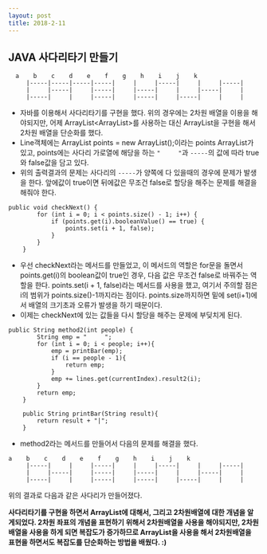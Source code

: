 ```yaml
---
layout: post
title: 2018-2-11
---
```


## JAVA 사다리타기 만들기

```
  a    b    c    d    e    f    g    h    i    j    k
     |-----|-----|-----|-----|     |     |-----|     |     |-----|
     |     |-----|     |-----|     |-----|     |     |-----|     |
     |-----|     |     |-----|     |-----|     |-----|     |     |
```

- 자바를 이용해서 사다리타기를 구현을 했다. 위의 경우에는 2차원 배열을 이용을 해야되지만, 어제 ArrayList<ArrayList<Boolean>>를 사용하는 대신 ArrayList<Line>을 구현을 해서 2차원 배열을 단순화를 했다.
- Line객체에는 ArrayList<Boolean> points = new ArrayList<Boolean>();이라는 points ArrayList가 있고, points에는 사다리 가로열에 해당을 하는 ```"     "```과 ```-----```의 값에 따라 true와 false값을 담고 있다.
- 위의 출력결과의 문제는 사다리의 ```-----```가 양쪽에 다 있을때의 경우에 문제가 발생을 한다. 앞에값이 true이면 뒤에값은 무조건 false로 할당을 해주는 문제를 해결을 해줘야 한다.

```
public void checkNext() {
        for (int i = 0; i < points.size() - 1; i++) {
            if (points.get(i).booleanValue() == true) {
                points.set(i + 1, false);
            }
        }
    }
```

- 우선 checkNext라는 메서드를 만들었고, 이 메서드의 역할은 for문을 돌면서 points.get(i)의 boolean값이 true인 경우, 다음 값은 무조건 false로 바꿔주는 역할을 한다. points.set(i + 1, false)라는 메서드를 사용을 했고, 여기서 주의할 점은 i의 범위가 points.size()-1까지라는 점이다. points.size까지하면 밑에 set(i+1)에서 배열의 크기초과 오류가 발생을 하기 때문이다.
- 이제는 checkNext에 있는 값들을 다시 할당을 해주는 문제에 부딪치게 된다.
```
public String method2(int people) {
        String emp = "     ";
        for (int i = 0; i < people; i++){
            emp = printBar(emp);
            if (i == people - 1){
                return emp;
            }
            emp += lines.get(currentIndex).result2(i);
        }
        return emp;
    }

    public String printBar(String result){
        return result + "|";
    }
```

- method2라는 메서드를 만들어서 다음의 문제를 해결을 했다.

```
a    b    c    d    e    f    g    h    i    j    k
     |-----|     |     |-----|     |     |-----|     |     |-----|
     |     |-----|     |-----|     |-----|     |     |-----|     |
     |-----|     |     |-----|     |-----|     |-----|     |     |
```

위의 결과로 다음과 같은 사다리가 만들어졌다.

**사다리타기를 구현을 하면서 ArrayList에 대해서, 그리고 2차원배열에 대한 개념을 알게되었다. 2차원 좌표의 개념을 표현하기 위해서 2차원배열을 사용을 해야되지만, 2차원 배열을 사용을 하게 되면 복잡도가 증가하므로 ArrayList<Line>을 사용을 해서 2차원배열을 표현을 하면서도 복잡도를 단순화하는 방법을 배웠다. :)**
